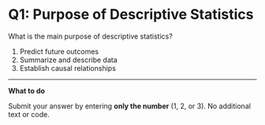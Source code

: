 # Q1: Purpose of Descriptive Statistics

What is the main purpose of descriptive statistics?

1. Predict future outcomes  
2. Summarize and describe data  
3. Establish causal relationships

---

**What to do**

Submit your answer by entering **only the number** (1, 2, or 3). No additional text or code.
